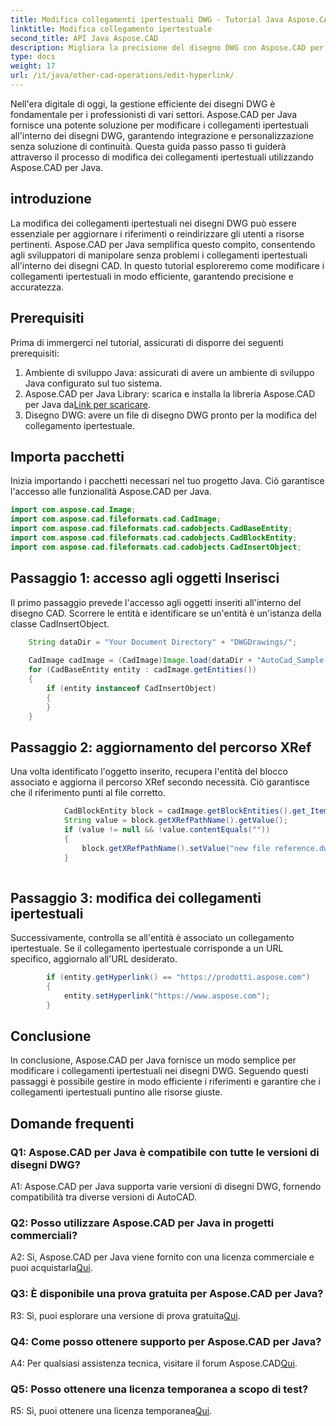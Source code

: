 ```yaml
---
title: Modifica collegamenti ipertestuali DWG - Tutorial Java Aspose.CAD
linktitle: Modifica collegamento ipertestuale
second_title: API Java Aspose.CAD
description: Migliora la precisione del disegno DWG con Aspose.CAD per Java. Modifica i collegamenti ipertestuali senza problemi, garantendo riferimenti accurati. Prova subito la prova gratuita!
type: docs
weight: 17
url: /it/java/other-cad-operations/edit-hyperlink/
---
```

Nell'era digitale di oggi, la gestione efficiente dei disegni DWG è fondamentale per i professionisti di vari settori. Aspose.CAD per Java fornisce una potente soluzione per modificare i collegamenti ipertestuali all'interno dei disegni DWG, garantendo integrazione e personalizzazione senza soluzione di continuità. Questa guida passo passo ti guiderà attraverso il processo di modifica dei collegamenti ipertestuali utilizzando Aspose.CAD per Java.

## introduzione

La modifica dei collegamenti ipertestuali nei disegni DWG può essere essenziale per aggiornare i riferimenti o reindirizzare gli utenti a risorse pertinenti. Aspose.CAD per Java semplifica questo compito, consentendo agli sviluppatori di manipolare senza problemi i collegamenti ipertestuali all'interno dei disegni CAD. In questo tutorial esploreremo come modificare i collegamenti ipertestuali in modo efficiente, garantendo precisione e accuratezza.

## Prerequisiti

Prima di immergerci nel tutorial, assicurati di disporre dei seguenti prerequisiti:
1. Ambiente di sviluppo Java: assicurati di avere un ambiente di sviluppo Java configurato sul tuo sistema.
2.  Aspose.CAD per Java Library: scarica e installa la libreria Aspose.CAD per Java da[Link per scaricare](https://releases.aspose.com/cad/java/).
3. Disegno DWG: avere un file di disegno DWG pronto per la modifica del collegamento ipertestuale.

## Importa pacchetti

Inizia importando i pacchetti necessari nel tuo progetto Java. Ciò garantisce l'accesso alle funzionalità Aspose.CAD per Java.

```java
import com.aspose.cad.Image;
import com.aspose.cad.fileformats.cad.CadImage;
import com.aspose.cad.fileformats.cad.cadobjects.CadBaseEntity;
import com.aspose.cad.fileformats.cad.cadobjects.CadBlockEntity;
import com.aspose.cad.fileformats.cad.cadobjects.CadInsertObject;

```

## Passaggio 1: accesso agli oggetti Inserisci

Il primo passaggio prevede l'accesso agli oggetti inseriti all'interno del disegno CAD. Scorrere le entità e identificare se un'entità è un'istanza della classe CadInsertObject.

```java
    String dataDir = "Your Document Directory" + "DWGDrawings/";
    
    CadImage cadImage = (CadImage)Image.load(dataDir + "AutoCad_Sample.dwg");
    for (CadBaseEntity entity : cadImage.getEntities())
    {
        if (entity instanceof CadInsertObject)
        {
        }
	}
```

## Passaggio 2: aggiornamento del percorso XRef

Una volta identificato l'oggetto inserito, recupera l'entità del blocco associato e aggiorna il percorso XRef secondo necessità. Ciò garantisce che il riferimento punti al file corretto.

```java
			CadBlockEntity block = cadImage.getBlockEntities().get_Item(((CadInsertObject)entity).getName());
            String value = block.getXRefPathName().getValue();
            if (value != null && !value.contentEquals(""))
            {
                block.getXRefPathName().setValue("new file reference.dwg");
            }
    
```

## Passaggio 3: modifica dei collegamenti ipertestuali

Successivamente, controlla se all'entità è associato un collegamento ipertestuale. Se il collegamento ipertestuale corrisponde a un URL specifico, aggiornalo all'URL desiderato.

```java
        if (entity.getHyperlink() == "https://prodotti.aspose.com")
        {
            entity.setHyperlink("https://www.aspose.com");
        }
```

## Conclusione

In conclusione, Aspose.CAD per Java fornisce un modo semplice per modificare i collegamenti ipertestuali nei disegni DWG. Seguendo questi passaggi è possibile gestire in modo efficiente i riferimenti e garantire che i collegamenti ipertestuali puntino alle risorse giuste.

## Domande frequenti

### Q1: Aspose.CAD per Java è compatibile con tutte le versioni di disegni DWG?

A1: Aspose.CAD per Java supporta varie versioni di disegni DWG, fornendo compatibilità tra diverse versioni di AutoCAD.

### Q2: Posso utilizzare Aspose.CAD per Java in progetti commerciali?

 A2: Sì, Aspose.CAD per Java viene fornito con una licenza commerciale e puoi acquistarla[Qui](https://purchase.aspose.com/buy).

### Q3: È disponibile una prova gratuita per Aspose.CAD per Java?

 R3: Sì, puoi esplorare una versione di prova gratuita[Qui](https://releases.aspose.com/).

### Q4: Come posso ottenere supporto per Aspose.CAD per Java?

 A4: Per qualsiasi assistenza tecnica, visitare il forum Aspose.CAD[Qui](https://forum.aspose.com/c/cad/19).

### Q5: Posso ottenere una licenza temporanea a scopo di test?

 R5: Sì, puoi ottenere una licenza temporanea[Qui](https://purchase.aspose.com/temporary-license/).